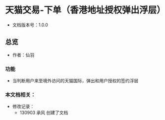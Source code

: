 # 天猫交易-下单（香港地址授权弹出浮层）
* 文档版本号：1.0.0

## 总览
* 作者：仙羽

### 功能
* 当判断用户来至境外访问的天猫国际，弹出和用户授权的签约浮层

### 本文档相关：
* 修改记录：
  * 130903 承风 创建了文档






